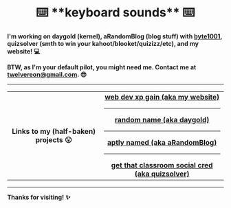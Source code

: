 <div align="center">
 <h1>⌨️ **keyboard sounds** ⌨️</h1>
  </div>
  <div>
  <strong><p>I'm working on daygold (kernel), aRandomBlog (blog stuff) with <a href="https://byte1001.dev" target="_blank">byte1001</a>, quizsolver (smth to win your kahoot/blooket/quizizz/etc), and my website! 💻</strong></p>
  <strong><p>BTW, as I'm your default pilot, you might need me. Contact me at <a href="mailto:twelvereon@gmail.com">twelvereon@gmail.com</a>. 😎</p></strong>
 <hr>
<table width="100%">
<tr>
 <th>Links to my (half-baken) projects 😮</th>
 <td align="center">
<a href="https://defaultpilot.github.io">
<strong>web dev xp gain (aka my website)</strong>
 </a>
 <hr>
<a href="https://github.com/defaultpilot/daygold">
<strong>random name (aka daygold)</strong>
</a>
 <hr>
<a href="https://github.com/byte1001/aRandomBlog">
<strong>aptly named (aka aRandomBlog)</strong>
</a>
<hr>
<a href="https://github.com/defaultpilot/quizsolver">
<strong>get that classroom social cred (aka quizsolver)</strong>
</a>
</table>
<hr>
 <strong><p>Thanks for visiting! ✨</p></strong>
</div>
